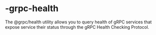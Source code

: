 # -grpc-health
The @grpc/health utility allows you to query health of gRPC services that expose service their status through the gRPC Health Checking Protocol.
